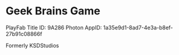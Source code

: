# Geek Brains Game
PlayFab Title ID: 9A286
Photon AppID: 1a35e9d1-8ad7-4e3a-b8ef-27b91c08866f

Formerly KSDStudios
